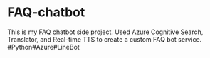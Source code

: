 # FAQ-chatbot
This is my FAQ chatbot side project.
Used Azure Cognitive Search, Translator, and Real-time TTS to create a custom FAQ bot service.
#Python#Azure#LineBot
